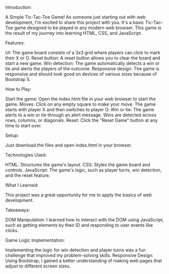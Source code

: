 Introduction:

A Simple Tic-Tac-Toe Game! As someone just starting out with web development, I'm excited to share this project with you. It's a basic Tic-Tac-Toe game designed to be played in any modern web browser. This game is the result of my journey into learning HTML, CSS, and JavaScript.

Features:

UI: The game board consists of a 3x3 grid where players can click to mark their X or O.
Reset button: A reset button allows you to clear the board and start a new game.
Win detection: The game automatically detects a win or tie and alerts the players of the outcome.
Responsive design: The game is responsive and should look good on devices of various sizes because of Bootstrap 5.

How to Play:

Start the game: Open the index.html file in your web browser to start the game.
Moves: Click on any empty square to make your move. The game starts with player X and then switches to player O.
Win or tie: The game alerts to a win or tie through an alert message. Wins are detected across rows, columns, or diagonals.
Reset: Click the "Reset Game" button at any time to start over.

Setup:

Just download the files and open index.html in your browser.

Technologies Used:

HTML: Structures the game's layout.
CSS: Styles the game board and controls.
JavaScript: The game's logic, such as player turns, win detection, and the reset feature.

What I Learned:

This project was a great opportunity for me to apply the basics of web development. 

Takeaways:

DOM Manipulation: I learned how to interact with the DOM using JavaScript, such as getting elements by their ID and responding to user events like clicks.

Game Logic Implementation: 

Implementing the logic for win detection and player turns was a fun challenge that improved my problem-solving skills.
Responsive Design: Using Bootstrap, I gained a better understanding of making web pages that adjust to different screen sizes.
